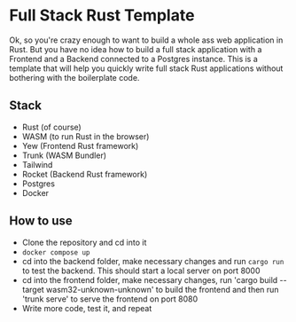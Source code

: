 # Full Stack Rust Template

Ok, so you're crazy enough to want to build a whole ass web application in Rust. But you have no idea how to build a full stack application with a Frontend and a Backend connected to a Postgres instance. This is a template that will help you quickly write full stack Rust applications without bothering with the boilerplate code.

## Stack

- Rust (of course)
- WASM (to run Rust in the browser)
- Yew (Frontend Rust framework)
- Trunk (WASM Bundler)
- Tailwind
- Rocket (Backend Rust framework)
- Postgres
- Docker

## How to use

- Clone the repository and cd into it
- `docker compose up`
- cd into the backend folder, make necessary changes and run `cargo run` to test the backend. This should start a local server on port 8000
- cd into the frontend folder, make necessary changes, run 'cargo build --target wasm32-unknown-unknown' to build the frontend and then run 'trunk serve' to serve the frontend on port 8080
- Write more code, test it, and repeat
